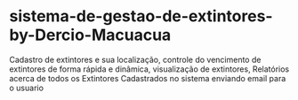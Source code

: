 # sistema-de-gestao-de-extintores-by-Dercio-Macuacua
Cadastro de extintores e sua localização, controle do vencimento de extintores de forma rápida e dinâmica, visualização de extintores, Relatórios acerca de todos os Extintores Cadastrados no sistema enviando email para o usuario

